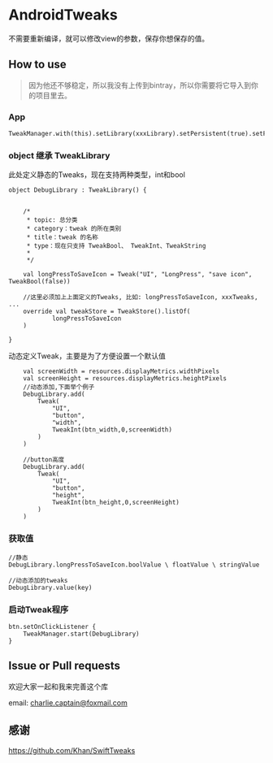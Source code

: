 # AndroidTweaks
不需要重新编译，就可以修改view的参数，保存你想保存的值。

## How to use

>因为他还不够稳定，所以我没有上传到bintray，所以你需要将它导入到你的项目里去。


### App

```
TweakManager.with(this).setLibrary(xxxLibrary).setPersistent(true).setFloatWindow(true).setShakeEnable(true).init()
```

### object 继承 TweakLibrary

此处定义静态的Tweaks，现在支持两种类型，int和bool
```
object DebugLibrary : TweakLibrary() {


    /*
     * topic: 总分类
     * category：tweak 的所在类别
     * title：tweak 的名称
     * type：现在只支持 TweakBool、 TweakInt、TweakString
     *
     */

    val longPressToSaveIcon = Tweak("UI", "LongPress", "save icon", TweakBool(false))

    //这里必须加上上面定义的Tweaks, 比如: longPressToSaveIcon, xxxTweaks, ...
    override val tweakStore = TweakStore().listOf(
            longPressToSaveIcon
    )

}
```

动态定义Tweak，主要是为了方便设置一个默认值

```
    val screenWidth = resources.displayMetrics.widthPixels
    val screenHeight = resources.displayMetrics.heightPixels
    //动态添加,下面举个例子
    DebugLibrary.add(
        Tweak(
            "UI",
            "button",
            "width",
            TweakInt(btn_width,0,screenWidth)
        )
    )

    //button高度
    DebugLibrary.add(
        Tweak(
            "UI",
            "button",
            "height",
            TweakInt(btn_height,0,screenHeight)
        )
    )
```

### 获取值
```
//静态
DebugLibrary.longPressToSaveIcon.boolValue \ floatValue \ stringValue

//动态添加的tweaks
DebugLibrary.value(key)
```
### 启动Tweak程序
```
btn.setOnClickListener {
    TweakManager.start(DebugLibrary)
}
```

## Issue or Pull requests
欢迎大家一起和我来完善这个库

email: charlie.captain@foxmail.com

## 感谢
https://github.com/Khan/SwiftTweaks
